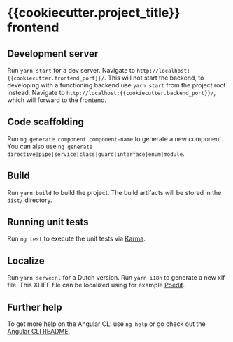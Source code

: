 # {{cookiecutter.project_title}} frontend

## Development server

Run `yarn start` for a dev server. Navigate to `http://localhost:{{cookiecutter.frontend_port}}/`. This will not start the backend, to developing with a functioning backend use `yarn start` from the project root instead. Navigate to `http://localhost:{{cookiecutter.backend_port}}/`, which will forward to the frontend.

## Code scaffolding

Run `ng generate component component-name` to generate a new component. You can also use `ng generate directive|pipe|service|class|guard|interface|enum|module`.

## Build

Run `yarn build` to build the project. The build artifacts will be stored in the `dist/` directory.

## Running unit tests

Run `ng test` to execute the unit tests via [Karma](https://karma-runner.github.io).

## Localize

Run `yarn serve:nl` for a Dutch version.
Run `yarn i18n` to generate a new xlf file. This XLIFF file can be localized using for example [Poedit](https://poedit.net/).

## Further help

To get more help on the Angular CLI use `ng help` or go check out the [Angular CLI README](https://github.com/angular/angular-cli/blob/master/README.md).
